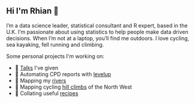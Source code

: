 ## Hi I'm Rhian 👋

I’m a data science leader, statistical consultant and R expert, based in the U.K.
I’m passionate about using statistics to help people make data driven decisions.
When I’m not at a laptop, you’ll find me outdoors. I love cycling, sea kayaking, fell running and climbing.

Some personal projects I'm working on:

- :speech_balloon: [Talks](https://rhian.rbind.io) I've given
- :rocket: Automating CPD reports with [levelup](https://github.com/statsrhian/levelup)
- :rowboat: Mapping my [rivers](https://github.com/statsrhian/these-are-my-rivers)
- :bicyclist: Mapping cycling [hill climbs](https://github.com/statsrhian/hill-climbs) of the North West
- :spaghetti: Collating useful [recipes](https://github.com/statsrhian/recipes)
